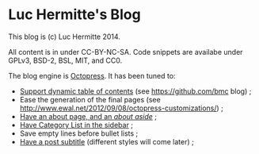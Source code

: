 # Luc Hermitte's Blog
This blog is (c) Luc Hermitte 2014.

All content is in under CC-BY-NC-SA. Code snippets are availabe under GPLv3,
BSD-2, BSL, MIT, and CC0.

The blog engine is [Octopress](http://octopress.org). It has been tuned to:

- [Support dynamic table of contents](https://github.com/LucHermitte/LucHermitte.github.io/commit/db02588c177ff9f502c1c930556cf998e612a86f) (see https://github.com/bmc blog) ;
- Ease the generation of the final pages (see
  http://www.ewal.net/2012/09/08/octopress-customizations/) ;
- [Have an about page, and an _about aside_](https://github.com/LucHermitte/LucHermitte.github.io/commit/2576e9fe2348b742061e96432fa845e8edba3e66) ;
- [Have Category List in the sidebar](https://github.com/LucHermitte/LucHermitte.github.io/commit/20eab7cbd7ad96f6a06817a54fe0b26335a48306) ;
- Save empty lines before bullet lists ;
- [Have a post subtitle](https://github.com/LucHermitte/LucHermitte.github.io/commit/2848e19a15a0c219674829740845978d40dce35d) (different styles will come later) ;

